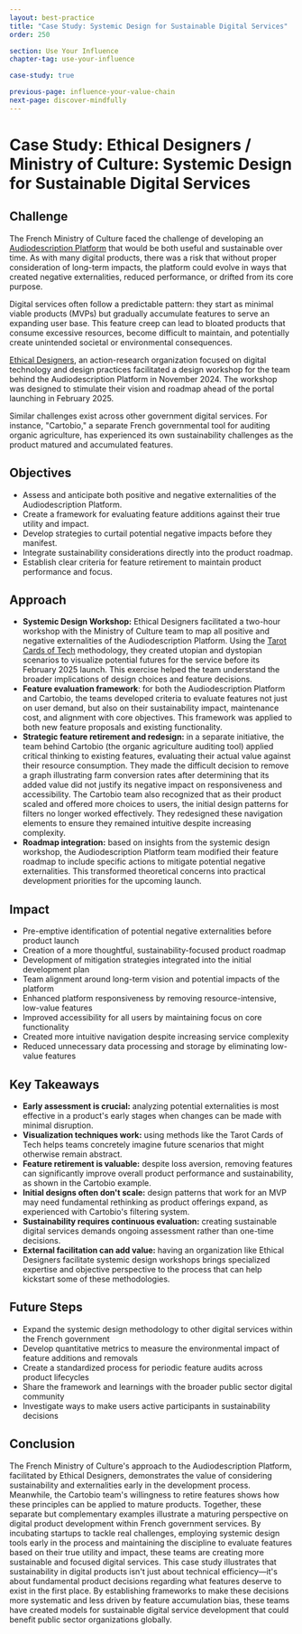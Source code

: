 ```yaml
---
layout: best-practice
title: "Case Study: Systemic Design for Sustainable Digital Services"
order: 250

section: Use Your Influence
chapter-tag: use-your-influence

case-study: true

previous-page: influence-your-value-chain
next-page: discover-mindfully
---
```


# Case Study: Ethical Designers / Ministry of Culture: Systemic Design for Sustainable Digital Services

## Challenge

The French Ministry of Culture faced the challenge of developing an [Audiodescription Platform](https://beta.gouv.fr/startups/audiodescription.html) that would be both useful and sustainable over time. As with many digital products, there was a risk that without proper consideration of long-term impacts, the platform could evolve in ways that created negative externalities, reduced performance, or drifted from its core purpose.

Digital services often follow a predictable pattern: they start as minimal viable products (MVPs) but gradually accumulate features to serve an expanding user base. This feature creep can lead to bloated products that consume excessive resources, become difficult to maintain, and potentially create unintended societal or environmental consequences.

[Ethical Designers](https://designersethiques.org/en/association/qui-sommes-nous), an action-research organization focused on digital technology and design practices facilitated a design workshop for the team behind the Audiodescription Platform in November 2024. The workshop was designed to stimulate their vision and roadmap ahead of the portal launching in February 2025.

Similar challenges exist across other government digital services. For instance, "Cartobio," a separate French governmental tool for auditing organic agriculture, has experienced its own sustainability challenges as the product matured and accumulated features.

## Objectives

- Assess and anticipate both positive and negative externalities of the Audiodescription Platform.
- Create a framework for evaluating feature additions against their true utility and impact.
- Develop strategies to curtail potential negative impacts before they manifest.
- Integrate sustainability considerations directly into the product roadmap.
- Establish clear criteria for feature retirement to maintain product performance and focus.

## Approach

- **Systemic Design Workshop:** Ethical Designers facilitated a two-hour workshop with the Ministry of Culture team to map all positive and negative externalities of the Audiodescription Platform. Using the [Tarot Cards of Tech](https://tarotcardsoftech.artefactgroup.com/) methodology, they created utopian and dystopian scenarios to visualize potential futures for the service before its February 2025 launch. This exercise helped the team understand the broader implications of design choices and feature decisions.
- **Feature evaluation framework**: for both the Audiodescription Platform and Cartobio, the teams developed criteria to evaluate features not just on user demand, but also on their sustainability impact, maintenance cost, and alignment with core objectives. This framework was applied to both new feature proposals and existing functionality.
- **Strategic feature retirement and redesign:** in a separate initiative, the team behind Cartobio (the organic agriculture auditing tool) applied critical thinking to existing features, evaluating their actual value against their resource consumption. They made the difficult decision to remove a graph illustrating farm conversion rates after determining that its added value did not justify its negative impact on responsiveness and accessibility. The Cartobio team also recognized that as their product scaled and offered more choices to users, the initial design patterns for filters no longer worked effectively. They redesigned these navigation elements to ensure they remained intuitive despite increasing complexity.
- **Roadmap integration:** based on insights from the systemic design workshop, the Audiodescription Platform team modified their feature roadmap to include specific actions to mitigate potential negative externalities. This transformed theoretical concerns into practical development priorities for the upcoming launch.

## Impact

- Pre-emptive identification of potential negative externalities before product launch
- Creation of a more thoughtful, sustainability-focused product roadmap
- Development of mitigation strategies integrated into the initial development plan
- Team alignment around long-term vision and potential impacts of the platform
- Enhanced platform responsiveness by removing resource-intensive, low-value features
- Improved accessibility for all users by maintaining focus on core functionality
- Created more intuitive navigation despite increasing service complexity
- Reduced unnecessary data processing and storage by eliminating low-value features

## Key Takeaways

- **Early assessment is crucial:** analyzing potential externalities is most effective in a product's early stages when changes can be made with minimal disruption.
- **Visualization techniques work:** using methods like the Tarot Cards of Tech helps teams concretely imagine future scenarios that might otherwise remain abstract.
- **Feature retirement is valuable:** despite loss aversion, removing features can significantly improve overall product performance and sustainability, as shown in the Cartobio example.
- **Initial designs often don't scale:** design patterns that work for an MVP may need fundamental rethinking as product offerings expand, as experienced with Cartobio's filtering system.
- **Sustainability requires continuous evaluation:** creating sustainable digital services demands ongoing assessment rather than one-time decisions.
- **External facilitation can add value:** having an organization like Ethical Designers facilitate systemic design workshops brings specialized expertise and objective perspective to the process that can help kickstart some of these methodologies.

## Future Steps

- Expand the systemic design methodology to other digital services within the French government
- Develop quantitative metrics to measure the environmental impact of feature additions and removals
- Create a standardized process for periodic feature audits across product lifecycles
- Share the framework and learnings with the broader public sector digital community
- Investigate ways to make users active participants in sustainability decisions

## Conclusion

The French Ministry of Culture's approach to the Audiodescription Platform, facilitated by Ethical Designers, demonstrates the value of considering sustainability and externalities early in the development process. Meanwhile, the Cartobio team's willingness to retire features shows how these principles can be applied to mature products.
Together, these separate but complementary examples illustrate a maturing perspective on digital product development within French government services. By incubating startups to tackle real challenges, employing systemic design tools early in the process and maintaining the discipline to evaluate features based on their true utility and impact, these teams are creating more sustainable and focused digital services.
This case study illustrates that sustainability in digital products isn't just about technical efficiency—it's about fundamental product decisions regarding what features deserve to exist in the first place. By establishing frameworks to make these decisions more systematic and less driven by feature accumulation bias, these teams have created models for sustainable digital service development that could benefit public sector organizations globally.